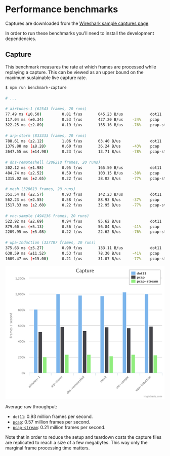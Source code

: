 # Performance benchmarks

Captures are downloaded from the [Wireshark sample captures page][captures].

In order to run these benchmarks you'll need to install the development
dependencies.


## Capture

This benchmark measures the rate at which frames are processed while replaying
a capture. This can be viewed as an upper bound on the maximum sustainable live
capture rate.

```bash
$ npm run benchmark-capture

# ...

# airtunes-1 (62543 frames, 20 runs)
77.49 ms (±0.50)         0.81 f/us       645.23 B/us            dot11
117.04 ms (±0.34)        0.53 f/us       427.20 B/us    -34%    pcap
322.25 ms (±2.89)        0.19 f/us       155.16 B/us    -76%    pcap-stream

# arp-storm (833333 frames, 20 runs)
788.61 ms (±2.12)        1.06 f/us       63.40 B/us             dot11
1379.88 ms (±8.28)       0.60 f/us       36.24 B/us     -43%    pcap
3647.55 ms (±14.98)      0.23 f/us       13.71 B/us     -78%    pcap-stream

# dns-remoteshell (286218 frames, 20 runs)
302.12 ms (±1.98)        0.95 f/us       165.50 B/us            dot11
484.74 ms (±2.52)        0.59 f/us       103.15 B/us    -38%    pcap
1315.02 ms (±2.65)       0.22 f/us       38.02 B/us     -77%    pcap-stream

# mesh (328613 frames, 20 runs)
351.54 ms (±2.57)        0.93 f/us       142.23 B/us            dot11
562.23 ms (±2.55)        0.58 f/us       88.93 B/us     -37%    pcap
1517.33 ms (±2.60)       0.22 f/us       32.95 B/us     -77%    pcap-stream

# vnc-sample (494136 frames, 20 runs)
522.92 ms (±2.69)        0.94 f/us       95.62 B/us             dot11
879.60 ms (±5.13)        0.56 f/us       56.84 B/us     -41%    pcap
2209.95 ms (±5.08)       0.22 f/us       22.62 B/us     -76%    pcap-stream

# wpa-Induction (337787 frames, 20 runs)
375.63 ms (±5.27)        0.90 f/us       133.11 B/us            dot11
638.59 ms (±11.52)       0.53 f/us       78.30 B/us     -41%    pcap
1609.47 ms (±15.00)      0.21 f/us       31.07 B/us     -77%    pcap-stream
```

![Capture benchmark](img/capture.png)

Average raw throughput:

+ `dot11`: 0.93 million frames per second.
+ [`pcap`][node_pcap]: 0.57 million frames per second.
+ [`pcap-stream`][pcap-stream]: 0.21 million frames per second.

Note that in order to reduce the setup and teardown costs the capture files are
replicated to reach a size of a few megabytes. This way only the marginal frame
processing time matters.

[captures]: http://wiki.wireshark.org/SampleCaptures
[node_pcap]: https://github.com/mranney/node_pcap
[pcap-stream]: https://github.com/wanderview/node-pcap-stream
